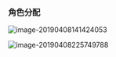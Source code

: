 ### 角色分配

![image-20190408141424053](https://ws1.sinaimg.cn/large/006tNc79gy1g1v77ohpbyj316y0u0qg0.jpg)







![image-20190408225749788](https://ws4.sinaimg.cn/large/006tNc79ly1g1vmbp3c3ij30h809gmz1.jpg)